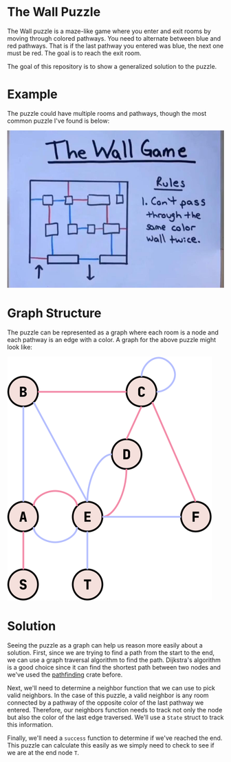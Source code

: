 # The Wall Puzzle

The Wall puzzle is a maze-like game where you enter and exit rooms by moving
through colored pathways. You need to alternate between blue and red pathways.
That is if the last pathway you entered was blue, the next one must be red. The
goal is to reach the exit room.

The goal of this repository is to show a generalized solution to the puzzle.

# Example

The puzzle could have multiple rooms and pathways, though the most common
puzzle I've found is below:

![The Wall Puzzle](./the-wall-puzzle.jpg)


# Graph Structure

The puzzle can be represented as a graph where each room is a node and each pathway
is an edge with a color. A graph for the above puzzle might look like:

![The Wall Puzzle Graph](./the-wall-puzzle-graph.png)

# Solution

Seeing the puzzle as a graph can help us reason more easily about a solution.
First, since we are trying to find a path from the start to the end, we can use
a graph traversal algorithm to find the path. Dijkstra's algorithm is a good
choice since it can find the shortest path between two nodes and we've used the
[pathfinding](https://docs.rs/pathfinding/latest/pathfinding/) crate before. 

Next, we'll need to determine a neighbor function that we can use to pick
valid neighbors. In the case of this puzzle, a valid neighbor is any room
connected by a pathway of the opposite color of the last pathway we entered.
Therefore, our neighbors function needs to track not only the node but also the
color of the last edge traversed. We'll use a `State` struct to track this
information. 

Finally, we'll need a `success` function to determine if we've reached the end.
This puzzle can calculate this easily as we simply need to check to see if we
are at the end node `T`.
